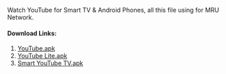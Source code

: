 
Watch YouTube for Smart TV & Android Phones, all this file using for MRU Network.
#### Download Links:
1) [YouTube.apk](YouTube.apk)
2) [YouTube Lite.apk](YouTube_Lite.apk)
3) [Smart YouTube TV.apk](Smart_YouTube_TV.apk)
